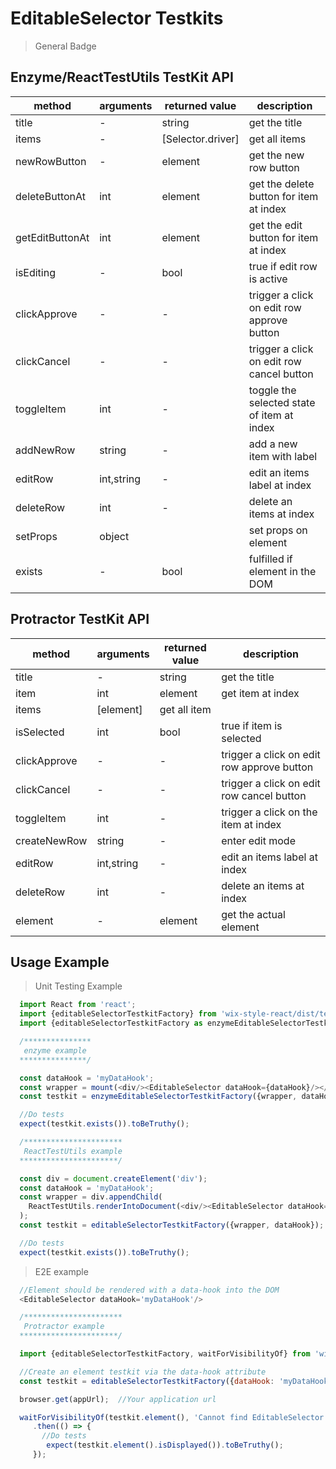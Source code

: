 # EditableSelector Testkits

> General Badge

## Enzyme/ReactTestUtils TestKit API

| method | arguments | returned value | description |
|--------|-----------|----------------|-------------|
| title | - | string | get the title |
| items | - | [Selector.driver] | get all items |
| newRowButton | - | element | get the new row button |
| deleteButtonAt | int | element | get the delete button for item at index |
| getEditButtonAt | int | element | get the edit button for item at index  |
| isEditing | - | bool | true if edit row is active |
| clickApprove | - | - | trigger a click on edit row approve button |
| clickCancel | - | - | trigger a click on edit row cancel button |
| toggleItem | int | - | toggle the selected state of item at index |
| addNewRow | string | - | add a new item with label |
| editRow | int,string | - | edit an items label at index |
| deleteRow | int | - | delete an items at index |
| setProps | object |  | set props on element |
| exists | - | bool | fulfilled if element in the DOM |

## Protractor TestKit API

| method | arguments | returned value | description |
|--------|-----------|----------------|-------------|
| title | - | string | get the title |
| item | int | element | get item at index |
| items  | [element] | get all item |
| isSelected | int | bool | true if item is selected |
| clickApprove | - | - | trigger a click on edit row approve button |
| clickCancel | - | - | trigger a click on edit row cancel button |
| toggleItem | int | - | trigger a click on the item at index |
| createNewRow | string | - | enter edit mode |
| editRow | int,string | - | edit an items label at index |
| deleteRow | int | - | delete an items at index |
| element | - | element | get the actual element |

## Usage Example

> Unit Testing Example
```javascript
  import React from 'react';
  import {editableSelectorTestkitFactory} from 'wix-style-react/dist/testkit';
  import {editableSelectorTestkitFactory as enzymeEditableSelectorTestkitFactory} from 'wix-style-react/dist/testkit/enzyme';

  /***************
   enzyme example
  ***************/

  const dataHook = 'myDataHook';
  const wrapper = mount(<div/><EditableSelector dataHook={dataHook}/></div>);
  const testkit = enzymeEditableSelectorTestkitFactory({wrapper, dataHook});

  //Do tests
  expect(testkit.exists()).toBeTruthy();

  /**********************
   ReactTestUtils example
  **********************/

  const div = document.createElement('div');
  const dataHook = 'myDataHook';
  const wrapper = div.appendChild(
    ReactTestUtils.renderIntoDocument(<div/><EditableSelector dataHook={dataHook}/></div>, {dataHook})
  );
  const testkit = editableSelectorTestkitFactory({wrapper, dataHook});

  //Do tests
  expect(testkit.exists()).toBeTruthy();
```


> E2E example
```javascript
  //Element should be rendered with a data-hook into the DOM
  <EditableSelector dataHook='myDataHook'/>

  /**********************
   Protractor example
  **********************/

  import {editableSelectorTestkitFactory, waitForVisibilityOf} from 'wix-style-react/dist/testkit/protractor';

  //Create an element testkit via the data-hook attribute
  const testkit = editableSelectorTestkitFactory({dataHook: 'myDataHook'});

  browser.get(appUrl);  //Your application url

  waitForVisibilityOf(testkit.element(), 'Cannot find EditableSelector')
     .then(() => {
       //Do tests
        expect(testkit.element().isDisplayed()).toBeTruthy();
     });
```
